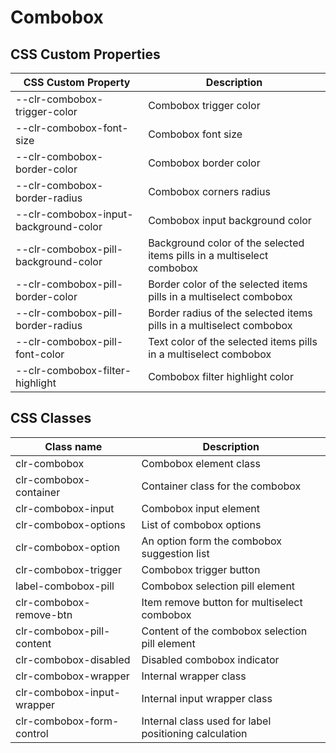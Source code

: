 # Combobox

## CSS Custom Properties

| CSS Custom Property                   | Description                                                            |
| ------------------------------------- | ---------------------------------------------------------------------- |
| --clr-combobox-trigger-color          | Combobox trigger color                                                 |
| --clr-combobox-font-size              | Combobox font size                                                     |
| --clr-combobox-border-color           | Combobox border color                                                  |
| --clr-combobox-border-radius          | Combobox corners radius                                                |
| --clr-combobox-input-background-color | Combobox input background color                                        |
| --clr-combobox-pill-background-color  | Background color of the selected items pills in a multiselect combobox |
| --clr-combobox-pill-border-color      | Border color of the selected items pills in a multiselect combobox     |
| --clr-combobox-pill-border-radius     | Border radius of the selected items pills in a multiselect combobox    |
| --clr-combobox-pill-font-color        | Text color of the selected items pills in a multiselect combobox       |
| --clr-combobox-filter-highlight       | Combobox filter highlight color                                        |

## CSS Classes

| Class name                 | Description                                           |
| -------------------------- | ----------------------------------------------------- |
| clr-combobox               | Combobox element class                                |
| clr-combobox-container     | Container class for the combobox                      |
| clr-combobox-input         | Combobox input element                                |
| clr-combobox-options       | List of combobox options                              |
| clr-combobox-option        | An option form the combobox suggestion list           |
| clr-combobox-trigger       | Combobox trigger button                               |
| label-combobox-pill        | Combobox selection pill element                       |
| clr-combobox-remove-btn    | Item remove button for multiselect combobox           |
| clr-combobox-pill-content  | Content of the combobox selection pill element        |
| clr-combobox-disabled      | Disabled combobox indicator                           |
| clr-combobox-wrapper       | Internal wrapper class                                |
| clr-combobox-input-wrapper | Internal input wrapper class                          |
| clr-combobox-form-control  | Internal class used for label positioning calculation |
